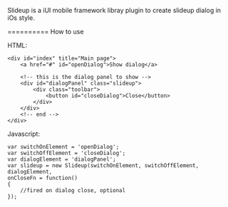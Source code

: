 Slideup is a iUI mobile framework libray plugin to create slideup dialog in iOs style.

==========
How to use  

HTML:

	<div id="index" title="Main page">
		<a href="#" id="openDialog">Show dialog</a>
		
		<!-- this is the dialog panel to show -->
		<div id="dialogPanel" class="slideup">
			<div class="toolbar">
				<button id="closeDialog">Close</button>
			</div>   	
		</div> 
		<!-- end -->   
	</div> 
	 
Javascript: 

	var switchOnElement = 'openDialog';
	var switchOffElement = 'closeDialog';
	var dialogElement = 'dialogPanel';
	var slideup = new Slideup(switchOnElement, switchOffElement, dialogElement,
	onCloseFn = function()
	{
		//fired on dialog close, optional			
	}); 